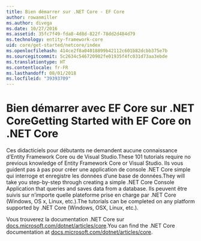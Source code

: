```yaml
---
title: Bien démarrer sur .NET Core - EF Core
author: rowanmiller
ms.author: divega
ms.date: 10/27/2016
ms.assetid: 35fc7f49-fda8-4d8d-822f-78dd2d484d79
ms.technology: entity-framework-core
uid: core/get-started/netcore/index
ms.openlocfilehash: 414ce2f8a04018899b42112c601b82dcbb375e7b
ms.sourcegitcommit: 5c2634c546720902fe01935f4fc031d73aa3ebde
ms.translationtype: HT
ms.contentlocale: fr-FR
ms.lasthandoff: 08/01/2018
ms.locfileid: "39393709"
---
```

# <a name="getting-started-with-ef-core-on-net-core"></a><span data-ttu-id="1ec43-102">Bien démarrer avec EF Core sur .NET Core</span><span class="sxs-lookup"><span data-stu-id="1ec43-102">Getting Started with EF Core on .NET Core</span></span>

<span data-ttu-id="1ec43-103">Ces didacticiels pour débutants ne demandent aucune connaissance d’Entity Framework Core ou de Visual Studio.</span><span class="sxs-lookup"><span data-stu-id="1ec43-103">These 101 tutorials require no previous knowledge of Entity Framework Core or Visual Studio.</span></span> <span data-ttu-id="1ec43-104">Ils vous guident pas à pas pour créer une application de console .NET Core simple qui interroge et enregistre les données d’une base de données.</span><span class="sxs-lookup"><span data-stu-id="1ec43-104">They will take you step-by-step through creating a simple .NET Core Console Application that queries and saves data from a database.</span></span> <span data-ttu-id="1ec43-105">Ils peuvent être suivis sur n’importe quelle plateforme prise en charge par .NET Core (Windows, OS x, Linux, etc.).</span><span class="sxs-lookup"><span data-stu-id="1ec43-105">The tutorials can be completed on any platform supported by .NET Core (Windows, OSX, Linux, etc.).</span></span>

<span data-ttu-id="1ec43-106">Vous trouverez la documentation .NET Core sur [docs.microsoft.com/dotnet/articles/core](https://docs.microsoft.com/dotnet/articles/core/).</span><span class="sxs-lookup"><span data-stu-id="1ec43-106">You can find the .NET Core documentation at [docs.microsoft.com/dotnet/articles/core](https://docs.microsoft.com/dotnet/articles/core/).</span></span>
